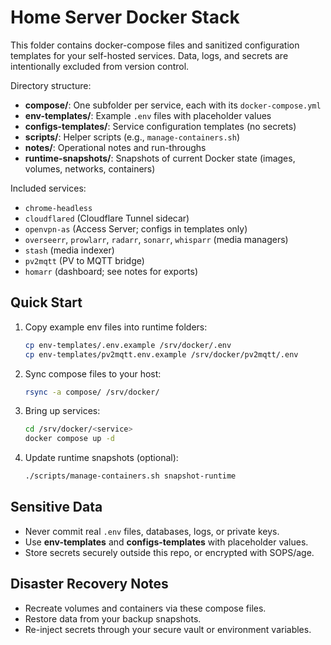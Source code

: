 # Home Server Docker Stack

This folder contains docker-compose files and sanitized configuration templates for your self-hosted services. Data, logs, and secrets are intentionally excluded from version control.

Directory structure:
- **compose/**: One subfolder per service, each with its `docker-compose.yml`
- **env-templates/**: Example `.env` files with placeholder values
- **configs-templates/**: Service configuration templates (no secrets)
- **scripts/**: Helper scripts (e.g., `manage-containers.sh`)
- **notes/**: Operational notes and run-throughs
- **runtime-snapshots/**: Snapshots of current Docker state (images, volumes, networks, containers)

Included services:
- `chrome-headless`  
- `cloudflared` (Cloudflare Tunnel sidecar)  
- `openvpn-as` (Access Server; configs in templates only)  
- `overseerr`, `prowlarr`, `radarr`, `sonarr`, `whisparr` (media managers)  
- `stash` (media indexer)  
- `pv2mqtt` (PV to MQTT bridge)  
- `homarr` (dashboard; see notes for exports)

## Quick Start

1. Copy example env files into runtime folders:
   ```bash
   cp env-templates/.env.example /srv/docker/.env
   cp env-templates/pv2mqtt.env.example /srv/docker/pv2mqtt/.env
   ```
2. Sync compose files to your host:
   ```bash
   rsync -a compose/ /srv/docker/
   ```
3. Bring up services:
   ```bash
   cd /srv/docker/<service>
   docker compose up -d
   ```
4. Update runtime snapshots (optional):
   ```bash
   ./scripts/manage-containers.sh snapshot-runtime
   ```

## Sensitive Data

- Never commit real `.env` files, databases, logs, or private keys.  
- Use **env-templates** and **configs-templates** with placeholder values.  
- Store secrets securely outside this repo, or encrypted with SOPS/age.

## Disaster Recovery Notes

- Recreate volumes and containers via these compose files.  
- Restore data from your backup snapshots.  
- Re-inject secrets through your secure vault or environment variables.
